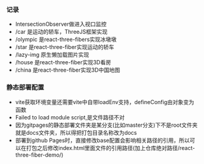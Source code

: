 ### 记录

* IntersectionObserver做进入视口监控
* /car 是运动的轿车，ThreeJS框架实现
* /olympic 是react-three-fibers实现冰墩墩
* /star 是react-three-fiber实现运动的轿车
* /lazy-img 原生懒加载图片实现
* /house 是react-three-fiber实现3D看房
* /china 是react-three-fiber实现3D中国地图

### 静态部署配置

* vite获取环境变量还需要vite中自带loadEnv支持，defineConfig由对象变为函数
* Failed to load module script,是文件路径不对
* 因为gitpages的静态部署文件夹是某分支(比如master分支)下不是root文件夹就是docs文件夹，所以得把打包目录名称改为docs
* 部署到github Pages时，直接修改base配置会影响相关路径的引用，所以可以在打包之后修改index.html里面文件的引用路径(加上仓库绝对路径/react-three-fiber-demo/)

